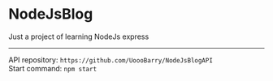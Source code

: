 # NodeJsBlog
Just a project of learning NodeJs express <hr>
API repository: `https://github.com/UoooBarry/NodeJsBlogAPI` <br>
Start command: `npm start`
